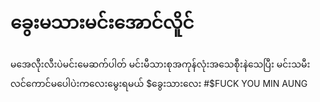 # ခွေးမသားမင်းအောင်လိူင်
မအေလီုးလီးပဲမင်းမေဆက်ပါတ်
မင်းမီသားစုအကုန်လုံးအသေစီုးနဲသေပြီး
မင်းသမီးလင်ကောင်မပေါပဲးကလေးမွေးရမယ်
$ခွေးသားလေး
#$FUCK YOU MIN AUNG 



